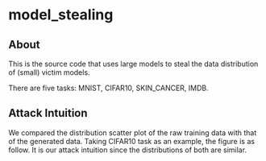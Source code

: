 # model_stealing
## About
This is the source code that uses large models to steal the data distribution of (small) victim models.

There are five tasks: MNIST, CIFAR10, SKIN_CANCER, IMDB.

## Attack Intuition
We compared the distribution scatter plot of the raw training data with that of the generated data. Taking CIFAR10 task as an example, the figure is as follow. It is our attack intuition since the distributions of both are similar.
